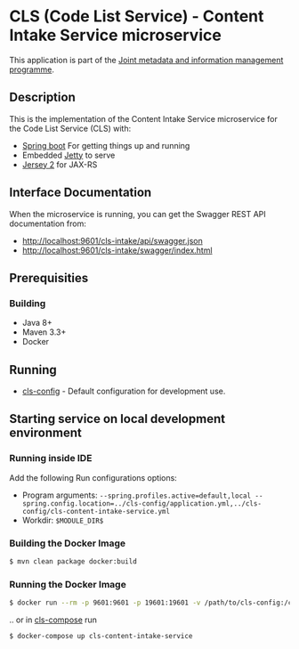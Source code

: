 # CLS (Code List Service) - Content Intake Service microservice  

This application is part of the [Joint metadata and information management programme](https://wiki.julkict.fi/julkict/yti).

## Description

This is the implementation of the Content Intake Service microservice for the Code List Service (CLS) with:

* [Spring boot] For getting things up and running
* Embedded [Jetty] to serve
* [Jersey 2] for JAX-RS

## Interface Documentation

When the microservice is running, you can get the Swagger REST API documentation from:
- [http://localhost:9601/cls-intake/api/swagger.json](http://localhost:9601/cls-intake/api/swagger.json)
- [http://localhost:9601/cls-intake/swagger/index.html](http://localhost:9601/cls-intake/swagger/index.html)

## Prerequisities

### Building
- Java 8+
- Maven 3.3+
- Docker

## Running

- [cls-config](https://github.com/vrk-yti/cls-config/) - Default configuration for development use.

## Starting service on local development environment

### Running inside IDE

Add the following Run configurations options:

- Program arguments: `--spring.profiles.active=default,local --spring.config.location=../cls-config/application.yml,../cls-config/cls-content-intake-service.yml`
- Workdir: `$MODULE_DIR$`


### Building the Docker Image

```bash
$ mvn clean package docker:build
```

### Running the Docker Image

```bash
$ docker run --rm -p 9601:9601 -p 19601:19601 -v /path/to/cls-config:/config --name=cls-content-intake-service cls-content-intake-service -a --spring.config.location=/config/application.yml,/config/cls-content-intake-service.ym
```

.. or in [cls-compose](https://github.com/vrk-yti/cls-compose/) run

```bash
$ docker-compose up cls-content-intake-service
```

[Spring boot]:http://projects.spring.io/spring-boot/
[Jetty]:http://www.eclipse.org/jetty/
[Jersey 2]:https://jersey.java.net
